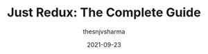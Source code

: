 ---
author: thesnjvsharma
date: 2021-09-23
permalink: false
publisher: thepracticaldev
tags:
  - guides
  - redux
target_url: https://dev.to/thesanjeevsharma/just-redux-the-complete-guide-44d5
title: "Just Redux: The Complete Guide"
---